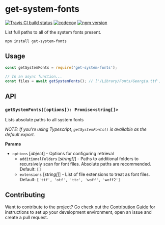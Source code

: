 # get-system-fonts

[![Travis CI build status](https://travis-ci.org/princjef/get-system-fonts.svg?branch=master)](https://travis-ci.org/princjef/get-system-fonts)
[![codecov](https://codecov.io/gh/princjef/get-system-fonts/branch/master/graph/badge.svg)](https://codecov.io/gh/princjef/get-system-fonts)
[![npm version](https://img.shields.io/npm/v/get-system-fonts.svg)](https://npmjs.org/package/get-system-fonts)

List full paths to all of the system fonts present.

```
npm install get-system-fonts
```

## Usage

```js
const getSystemFonts = require('get-system-fonts');

// In an async function...
const files = await getSystemFonts(); // ['/Library/Fonts/Georgia.ttf', ...]
```

## API

### `getSystemFonts([options]): Promise<string[]>`

Lists absolute paths to all system fonts

*NOTE: If you're using Typescript, `getSystemFonts()` is available as the 
default export.*

**Params**

 * `options` [*object*] - Options for configuring retrieval
    * `additionalFolders` [*string[]*] - Paths to additional folders to
      recursively scan for font files. Absolute paths are recommended. Default:
      `[]`
    * `extensions` [*string[]*] - List of file extensions to treat as font
      files. Default: `['ttf', 'otf', 'ttc', 'woff', 'woff2']`

## Contributing

Want to contribute to the project? Go check out the [Contribution 
Guide](CONTRIBUTING.md) for instructions to set up your development 
environment, open an issue and create a pull request.
